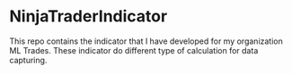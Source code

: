 # NinjaTraderIndicator
This repo contains the indicator that I have developed for my organization ML Trades. These indicator do different type of calculation for data capturing. 
